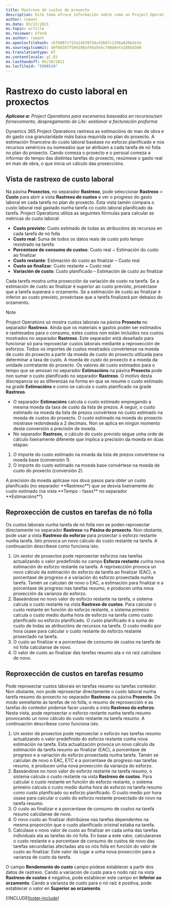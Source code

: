 ```yaml
---
title: Rastrexo de custos de proxecto
description: Este tema ofrece información sobre como as Project Operations rastrexa o progreso fronte ao custo laboral e ao gasto nun proxecto.
author: rumant
ms.date: 03/22/2021
ms.topic: article
ms.reviewer: kfend
ms.author: rumant
ms.openlocfilehash: cb76987cf15a14639f34cd3b67c1296a020b2e3e
ms.sourcegitcommit: 40f68387f594180af64a5e5c748b6efa188bd300
ms.translationtype: HT
ms.contentlocale: gl-ES
ms.lasthandoff: 05/10/2021
ms.locfileid: "5996519"
---
```

# <a name="labor-cost-tracking-on-projects"></a>Rastrexo do custo laboral en proxectos

_**Aplícase a:** Project Operations para escenarios baseados en recursos/sen fornecemento, despregamento de Lite: xestionar a facturación proforma_

Dynamics 365 Project Operations rastrexa as estimacións de man de obra e do gasto coa granularidade máis baixa requirida no plan do proxecto. A estimación financeira do custo laboral baséase no esforzo planificado e nos recursos xenéricos ou nomeados que se atribúen a cada tarefa de nó folla no plan do proxecto. Cando comeza o proxecto e o persoal comeza a informar do tempo das distintas tarefas do proxecto, resúmese o gasto real en man de obra, o que inicia un cálculo das proxeccións.

## <a name="labor-cost-tracking-view"></a>Vista de rastrexo de custo laboral

Na páxina **Proxectos**, no separador **Rastrexo**, pode seleccionar **Rastrexo** > **Custo** para abrir a vista **Rastrexo de custos** e ver o progreso do gasto laboral en cada tarefa no plan do proxecto. Esta vista tamén compara o custo laboral real gastado nunha tarefa co custo laboral planificado da tarefa. Project Operations utiliza as seguintes fórmulas para calcular as métricas do custo laboral:

- **Custo previsto**: Custo estimado de todas as atribucións de recursos en cada tarefa de nó folla
- **Custo real**: Suma de todos os datos reais de custo polo tempo rexistrado na tarefa
- **Porcentaxe de consumo de custos**: Custo real ÷ Estimación do custo ao finalizar
- **Custo restante**: Estimación do custo ao finalizar – Custo real
- **Custo ao finalizar**: Custo restante + Custo real
- **Variación de custo**: Custo planificado – Estimación de custo ao finalizar

Cada tarefa mostra unha proxección da variación de custo na tarefa. Se a estimación de custo ao finalizar é superior ao custo previsto, proxéctase que a tarefa superará o orzamento. Se a estimación de custo ao finalizar é inferior ao custo previsto, proxéctase que a tarefa finalizará por debaixo do orzamento.

>[!NOTE]
> Project Operations só mostra custos laborais na páxina **Proxecto** no separador **Rastrexo**. Aínda que os materiais e gastos poden ser estimados e rastrexados para o consumo, estes custos non están incluídos nos custos mostrados no separador **Rastrexo**. Este separador está deseñado para funcionar só para reproxectar custos laborais mediante a reproxección de esforzos.
Todos os importes de custos mostrados convértense na moeda de custo do proxecto a partir da moeda de custo do proxecto utilizada para determinar a taxa de custo. A moeda de custo do proxecto é a moeda da unidade contratante do proxecto. Os valores de custo estimados para o tempo que se amosan no separador **Estimacións** na páxina **Proxecto** pode non sumar o custo planificado no separador **Rastrexo**. O motivo desta discrepancia so as diferenzas na forma en que se resume o custo estimado na grade **Estimacións** e como se calcula o custo planificado na grade **Rastrexo**. 
>
> - O separador **Estimacións** calcula o custo estimado empregando a mesma moeda da taxa de custo da lista de prezos. A seguir, o custo estimado na moeda da lista de prezos convértese no custo estimado na moeda de custos do proxecto. O custo estimado na moeda do proxecto móstrase redondeada a 2 decimais. Non se aplica en ningún momento desta conversión a precisión de moeda. 
> - No separador **Rastrexo**, o cálculo do custo previsto segue unha orde de cálculo lixeiramente diferente que implica a precisión da moeda en dúas etapas: 
   ><ol>
   ><li>O importe do custo estimado na moeda da lista de prezos convértese na moeda base (conversión 1).</li>
   ><li>O importe do custo estimado na moeda base convértese na moeda de custo do proxecto (conversión 2). </li>
   ></ol>
   >A precisión da moeda aplícase nos dous pasos para obter un custo planificado (no separador **Rastrexo**) que se desvía lixeiramente do custo estimado (na vista **Tempo - fases** no separador **Estimacións**). 
   
## <a name="reprojecting-costs-on-leaf-node-tasks"></a>Reproxección de custos en tarefas de nó folla

Os custos laborais nunha tarefa de nó folla non se poden reproxectar directamente no separador **Rastrexo** na **Páxina do proxecto**. Non obstante, pode usar a vista **Rastrexo do esforzo** para proxectar o esforzo restante nunha tarefa. Isto provoca un novo cálculo do custo restante na tarefa. A continuación descríbese como funciona isto.

1. Un xestor de proxectos pode reproxectar esforzos nas tarefas actualizando o valor predefinido no campo **Esforzo restante** cunha nova estimación do esforzo restante na tarefa. A reproxección provoca un novo cálculo da estimación do esforzo da tarefa ao finalizar (EAC), a porcentaxe de progreso e a variación do esforzo proxectada nunha tarefa. Tamén se calculan de novo o EAC, a estimación para finalizar e a porcentaxe de progreso nas tarefas resumo, e producen unha nova proxección da varianza do esforzo.
2. Baseándose no novo valor do esforzo restante na tarefa, o sistema calcula o custo restante na vista **Rastrexo de custos**. Para calcular o custo restante en función do esforzo restante, o sistema primeiro calcula o custo medio dunha hora de esforzo na tarefa como custo planificado ou esforzo planificado. O custo planificado é a suma do custo de todas as atribucións de recursos na tarefa. O custo medio por hora úsase para calcular o custo restante do esforzo restante proxectado na tarefa.
3. O custo ao finalizar e a porcentaxe de consumo de custos na tarefa de nó folla calcúlanse de novo.
4. O valor de custo ao finalizar das tarefas resumo ata o nó raíz calcúlase de novo.

## <a name="reprojecting-costs-on-summary-tasks"></a>Reproxección de custos en tarefas resumo

Pode reproxectar custos laborais en tarefas resumo ou tarefas contedor. Non obstante, non pode reproxectar directamente o custo laboral nunha tarefa resumo do proxecto no separador **Rastrexo** na páxina **Proxecto**. De modo semellante ás tarefas de nó folla, o resumo de reproxección e as tarefas do contedor pódense facer usando a vista **Rastrexo do esforzo**. Nesta vista, pode reproxectar o esforzo restante nunha tarefa resumo provocando un novo cálculo do custo restante na tarefa resumo. A continuación descríbese como funciona isto.

1. Un xestor de proxectos pode reproxectar o esforzo nas tarefas resumo actualizando o valor predefinido do esforzo restante cunha nova estimación na tarefa. Esta actualización provoca un novo cálculo da estimación da tarefa resumo ao finalizar (EAC), a porcentaxe de progreso e a variación do esforzo proxectada nunha tarefa. Tamén se calculan de novo o EAC, ETC e a porcentaxe de progreso nas tarefas resumo, e producen unha nova proxección da varianza do esforzo.
2. Baseándose no novo valor do esforzo restante na tarefa resumo, o sistema calcula o custo restante na vista **Rastrexo de custos**. Para calcular o custo restante en función do esforzo restante, o sistema primeiro calcula o custo medio dunha hora de esforzo na tarefa resumo como custo planificado ou esforzo planificado. O custo medio por hora úsase para calcular o custo do esforzo restante proxectado de novo na tarefa resumo.
3. O custo ao finalizar e a porcentaxe de consumo de custos na tarefa resumo calcúlanse de novo.
4. O novo custo ao finalizar distribúese nas tarefas dependentes na mesma proporción que o custo planificado orixinal estaba na tarefa.
5. Calcúlase o novo valor de custo ao finalizar en cada unha das tarefas individuais ata as tarefas do nó folla. En base a este valor, calcularanse o custo restante e a porcentaxe de consumo de custos de novo das tarefas secundarias afectadas ata os nós folla en función do valor de custo ao finalizar. Este valor da lugar a unha nova proxección para a varianza de custo da tarefa. 


O campo **Rendemento do custo** campo pódese establecer a partir dos datos de rastrexo. Cando a variación de custo para o nodo raíz na vista **Rastrexo de custos** é negativa, pode establecer este campo en **Inferior ao orzamento**. Cando a varianza de custo para o nó raíz é positiva, pode establecer o valor en **Superior ao orzamento**.


[!INCLUDE[footer-include](../includes/footer-banner.md)]
